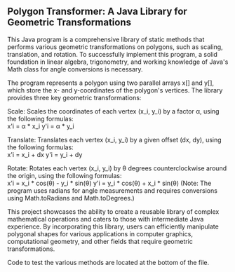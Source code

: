 ## Polygon Transformer: A Java Library for Geometric Transformations
This Java program is a comprehensive library of static methods that performs various geometric transformations on polygons, such as scaling, translation, and rotation. To successfully implement this program, a solid foundation in linear algebra, trigonometry, and working knowledge of Java's Math class for angle conversions is necessary.

The program represents a polygon using two parallel arrays x[] and y[], which store the x- and y-coordinates of the polygon's vertices. The library provides three key geometric transformations:

Scale: Scales the coordinates of each vertex (x_i, y_i) by a factor α, using the following formulas:
<br> 
x'i = α * x_i
y'i = α * y_i

Translate: Translates each vertex (x_i, y_i) by a given offset (dx, dy), using the following formulas:
<br>
x'i = x_i + dx
y'i = y_i + dy

Rotate: Rotates each vertex (x_i, y_i) by θ degrees counterclockwise around the origin, using the following formulas:
<br>
x'i = x_i * cos(θ) - y_i * sin(θ)
y'i = y_i * cos(θ) + x_i * sin(θ)
(Note: The program uses radians for angle measurements and requires conversions using Math.toRadians and Math.toDegrees.)

This project showcases the ability to create a reusable library of complex mathematical operations and caters to those with intermediate Java experience. By incorporating this library, users can efficiently manipulate polygonal shapes for various applications in computer graphics, computational geometry, and other fields that require geometric transformations.

Code to test the various methods are located at the bottom of the file.
